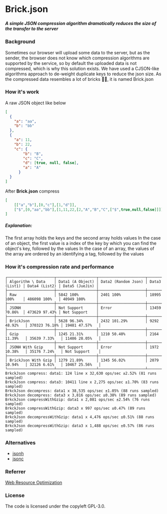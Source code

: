 # Brick.json

##### A simple JSON compression algorithm dramatically reduces the size of the transfer to the server

### Background

Sometimes our browser will upload some data to the server, but as the sender, the browser does not know which compression algorithms are supported by the service, so by default the uploaded data is not compressed, which is why this solution exists.
We have used a CJSON-like algorithms approach to de-weight duplicate keys to reduce the json size. As the compressed data resembles a lot of bricks 🧱🧱, it is named Brick.json
### How it's work

A raw JSON object like below

```json
[   
  {
    "a": "aa",
    "b": "bb"
  },
  {
    "a": 11,
    "b": 22,
    "c": {
        "b": "B",
        "c": "C",
        "d": [true, null, false],
        "a": "A"
      }
  }
]
```
After **Brick.json** compress

```json
[
    [["a","b"],[0,"c"],[1,"d"]],
    ["$",[0,"aa","bb"],[1,11,22,[2,"A","B","C",["$",true,null,false]]]]
]
```

##### Explanation:

The first array holds the keys and the second array holds values
In the case of an object, the first value is a index of the key by which you can find the object's key, followed by the values
In the case of an array, the values of the array are ordered by an identifying a tag, followed by the values
 
### How it's compression rate and performance

```
┌─────────────────────┬──────────────────┬─────────────────────┬───────────────┬───────────────┬────────────────┐
│ Algorithm \ Data    │ Data1 (A Object) │ Data2 (Random Json) │ Data3 (List1) │ Data4 (List2) │ Data5 (JueJin) │
├─────────────────────┼──────────────────┼─────────────────────┼───────────────┼───────────────┼────────────────┤
│ Raw                 │ 5842 100%        │ 2401 100%           │ 18995 100%    │ 486098 100%   │ 40949 100%     │
├─────────────────────┼──────────────────┼─────────────────────┼───────────────┼───────────────┼────────────────┤
│ JSONH               │ Not Support      │ Error               │ 13459 70.86%  │ 473629 97.43% │ Not Support    │
├─────────────────────┼──────────────────┼─────────────────────┼───────────────┼───────────────┼────────────────┤
│ BrickJson           │ 5628 96.34%      │ 2432 101.29%        │ 9292 48.92%   │ 370323 76.18% │ 19481 47.57%   │
├─────────────────────┼──────────────────┼─────────────────────┼───────────────┼───────────────┼────────────────┤
│ Gzip                │ 1245 21.31%      │ 1210 50.40%         │ 2164 11.39%   │ 35639 7.33%   │ 11486 28.05%   │
├─────────────────────┼──────────────────┼─────────────────────┼───────────────┼───────────────┼────────────────┤
│ JSONH With Gzip     │ Not Support      │ Error               │ 1972 10.38%   │ 35176 7.24%   │ Not Support    │
├─────────────────────┼──────────────────┼─────────────────────┼───────────────┼───────────────┼────────────────┤
│ BrickJson With Gzip │ 1279 21.89%      │ 1345 56.02%         │ 2079 10.94%   │ 32126 6.61%   │ 10467 25.56%   │
└─────────────────────┴──────────────────┴─────────────────────┴───────────────┴───────────────┴────────────────┘
BrkckJson compress: data1: 124 line x 32,630 ops/sec ±2.52% (81 runs sampled)
BrkckJson compress: data3: 10411 line x 2,275 ops/sec ±1.70% (83 runs sampled)
BrkckJson decompress: data1 x 38,535 ops/sec ±1.05% (88 runs sampled)
BrkckJson decompress: data3 x 3,816 ops/sec ±0.38% (89 runs sampled)
BrkckJson compressWithGzip: data1 x 2,081 ops/sec ±2.54% (76 runs sampled)
BrkckJson compressWithGzip: data3 x 997 ops/sec ±0.47% (89 runs sampled)
BrkckJson decompressWithGzip: data1 x 4,476 ops/sec ±0.51% (88 runs sampled)
BrkckJson decompressWithGzip: data3 x 1,488 ops/sec ±0.57% (86 runs sampled)
```

### Alternatives

- [jsonh](https://github.com/WebReflection/JSONH)
- [jsonc](https://github.com/tcorral/JSONC)
### Referrer

[Web Resource Optimization](http://web-resource-optimization.blogspot.com/2011/06/json-compression-algorithms.html)

### License

The code is licensed under the copyleft GPL-3.0. 
